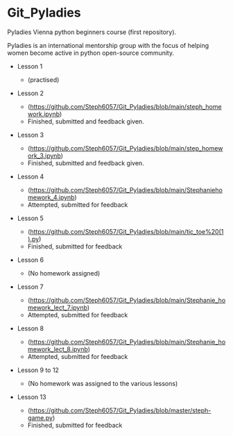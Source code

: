 # Git_Pyladies

Pyladies Vienna python beginners course (first repository).

Pyladies is an international mentorship group with the focus of helping women become active in python open-source community.

* Lesson 1

  * (practised)

* Lesson 2

  * (https://github.com/Steph6057/Git_Pyladies/blob/main/steph_homework.ipynb)
   * Finished, submitted and feedback given.
   
* Lesson 3 

  * (https://github.com/Steph6057/Git_Pyladies/blob/main/step_homework_3.ipynb)
  * Finished, submitted and feedback given.

* Lesson 4

  * (https://github.com/Steph6057/Git_Pyladies/blob/main/Stephaniehomework_4.ipynb)
  * Attempted, submitted for feedback

* Lesson 5

  * (https://github.com/Steph6057/Git_Pyladies/blob/main/tic_toe%20(1).py)
  * Finished, submitted for feedback

* Lesson 6

  * (No homework assigned)

* Lesson 7

  * (https://github.com/Steph6057/Git_Pyladies/blob/main/Stephanie_homework_lect_7.ipynb)
  * Attempted, submitted for feedback

* Lesson 8

  * (https://github.com/Steph6057/Git_Pyladies/blob/main/Stephanie_homework_lect_8.ipynb)
  * Attempted, submitted for feedback

* Lesson 9 to 12

  * (No homework was assigned to the various lessons)

* Lesson 13

  * (https://github.com/Steph6057/Git_Pyladies/blob/master/steph-game.py)
  * Finished, submitted for feedback







